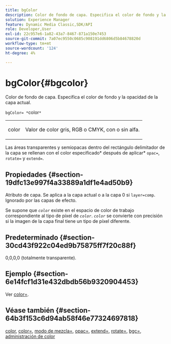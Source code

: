 ```yaml
---
title: bgColor
description: Color de fondo de capa. Especifica el color de fondo y la opacidad de la capa actual.
solution: Experience Manager
feature: Dynamic Media Classic,SDK/API
role: Developer,User
exl-id: 22c957e6-1a82-43a7-8467-871a150e7453
source-git-commit: 7a07ec9550c0685c908191dd6806d5b84678820d
workflow-type: tm+mt
source-wordcount: '124'
ht-degree: 4%

---
```


# bgColor{#bgcolor}

Color de fondo de capa. Especifica el color de fondo y la opacidad de la capa actual.

`bgColor= *`color`*`

<table id="simpletable_2D23B1B282CD4216AB5BE7E7430D1B3F"> 
 <tr class="strow"> 
  <td class="stentry"> <p><span class="codeph"> <span class="varname"> color</span></span> </p> </td> 
  <td class="stentry"> <p>Valor de color gris, RGB o CMYK, con o sin alfa. </p></td> 
 </tr> 
</table>

Las áreas transparentes y semiopacas dentro del rectángulo delimitador de la capa se rellenan con el color especificado* después de aplicar* `opac=`, `rotate=` y `extend=`.

## Propiedades {#section-19dfc13e997f4a33889a1df1e4ad50b9}

Atributo de capa. Se aplica a la capa actual o a la capa 0 si `layer=comp`. Ignorado por las capas de efecto.

Se supone que *`color`* existe en el espacio de color de trabajo correspondiente al tipo de píxel de *`color`*. *`color`* se convierte con precisión si la imagen de la capa final tiene un tipo de píxel diferente.

## Predeterminado {#section-30cd43f922c04ed9b75875ff7f20c88f}

0,0,0,0 (totalmente transparente).

## Ejemplo {#section-6e14fcf1d31e432dbdb56b9320904453}

Ver [color=](../../../../../is-api/http-ref/image-serving-api-ref/c-http-protocol-reference/c-command-reference/r-color-commandref.md#reference-b044954ec6184253b8831579466b4423).

## Véase también {#section-64b3f153c6d94ab58f46e77324697818}

[color](../../../../../is-api/http-ref/image-serving-api-ref/c-http-protocol-reference/c-data-types/r-is-http-color.md#reference-0fdb264a3aed4bd78451bb55311f6e93), [color=](../../../../../is-api/http-ref/image-serving-api-ref/c-http-protocol-reference/c-command-reference/r-color-commandref.md#reference-b044954ec6184253b8831579466b4423), [modo de mezcla=](../../../../../is-api/http-ref/image-serving-api-ref/c-http-protocol-reference/c-command-reference/r-blendmode.md#reference-8be10dde1d584429966cb61ac8e7d172), [opac=](../../../../../is-api/http-ref/image-serving-api-ref/c-http-protocol-reference/c-command-reference/r-opac.md#reference-d2269b51aca34599a08d0a46ee5c27e5), [extend=](../../../../../is-api/http-ref/image-serving-api-ref/c-http-protocol-reference/c-command-reference/r-extend.md#reference-7e9156beb285459d830e2d56782a74ac), [rotate=](../../../../../is-api/http-ref/image-serving-api-ref/c-http-protocol-reference/c-command-reference/r-rotate.md#reference-12abb086635546ec9ec2e1a793dc1096), [bgc=](../../../../../is-api/http-ref/image-serving-api-ref/c-http-protocol-reference/c-command-reference/r-bgc.md#reference-53376175f617446fbe5c69120f834b88), [administración de color](../../../../../is-api/http-ref/image-serving-api-ref/c-http-protocol-reference/c-syntax-and-features/r-color-management.md#reference-c7e4a72d589145189f7e4bcb6b4544d7)
